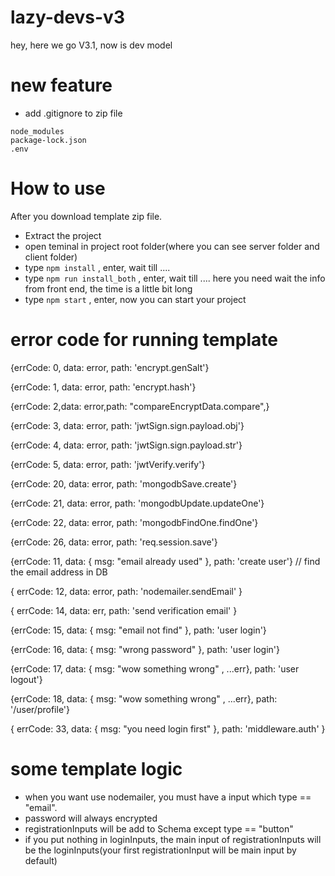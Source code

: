 # lazy-devs-v3
hey, here we go V3.1, now is dev model
 
# new feature
- add .gitignore to zip file
```
node_modules
package-lock.json
.env
```


# How to use
After you download template zip file.

- Extract the project
- open teminal in project root folder(where you can see server folder and client folder)
- type ```npm install``` , enter, wait till ....
- type ```npm run install_both``` , enter, wait till .... here you need wait the info from front end, the time is a little bit long
- type ```npm start``` , enter, now you can start your project




# error code for running template
{errCode: 0, data: error, path: 'encrypt.genSalt'}

{errCode: 1, data: error, path: 'encrypt.hash'}

{errCode: 2,data: error,path: "compareEncryptData.compare",}

{errCode: 3, data: error, path: 'jwtSign.sign.payload.obj'}

{errCode: 4, data: error, path: 'jwtSign.sign.payload.str'}

{errCode: 5, data: error, path: 'jwtVerify.verify'}

{errCode: 20, data: error, path: 'mongodbSave.create'}

{errCode: 21, data: error, path: 'mongodbUpdate.updateOne'}

{errCode: 22, data: error, path: 'mongodbFindOne.findOne'}

{errCode: 26, data: error, path: 'req.session.save'}

{errCode: 11, data: { msg: "email already used" }, path: 'create user'} // find the email address in DB

{ errCode: 12, data: error, path: 'nodemailer.sendEmail' }

{ errCode: 14, data: err, path: 'send verification email' }

{errCode: 15, data: { msg: "email not find" }, path: 'user login'}

{errCode: 16, data: { msg: "wrong password" }, path: 'user login'}

{errCode: 17, data: { msg: "wow something wrong" , ...err}, path: 'user logout'}

{errCode: 18, data: { msg: "wow something wrong" , ...err}, path: '/user/profile'}

{ errCode: 33, data: { msg: "you need login first" }, path: 'middleware.auth' }

# some template logic
- when you want use nodemailer, you must have a input which type == "email".
- password will always encrypted
- registrationInputs will be add to Schema except type == "button"
- if you put nothing in loginInputs, the main input of registrationInputs will be the loginInputs(your first registrationInput will be main input by default)
